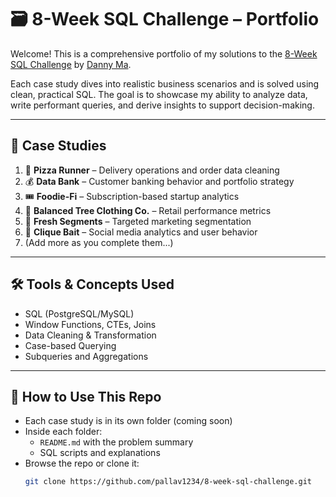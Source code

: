 # 🗃️ 8-Week SQL Challenge – Portfolio

Welcome! This is a comprehensive portfolio of my solutions to the [8-Week SQL Challenge](https://8weeksqlchallenge.com/) by [Danny Ma](https://www.linkedin.com/in/datawithdanny/). 

Each case study dives into realistic business scenarios and is solved using clean, practical SQL. The goal is to showcase my ability to analyze data, write performant queries, and derive insights to support decision-making.

---

## 📁 Case Studies

1. 🍕 **Pizza Runner** – Delivery operations and order data cleaning  
2. 💰 **Data Bank** – Customer banking behavior and portfolio strategy  
3. 🎟️ **Foodie-Fi** – Subscription-based startup analytics  
4. 🌳 **Balanced Tree Clothing Co.** – Retail performance metrics  
5. 🧪 **Fresh Segments** – Targeted marketing segmentation  
6. 🧱 **Clique Bait** – Social media analytics and user behavior  
7. (Add more as you complete them...)

---

## 🛠️ Tools & Concepts Used

- SQL (PostgreSQL/MySQL)
- Window Functions, CTEs, Joins
- Data Cleaning & Transformation
- Case-based Querying
- Subqueries and Aggregations

---

## 📌 How to Use This Repo

- Each case study is in its own folder (coming soon)
- Inside each folder:
  - `README.md` with the problem summary
  - SQL scripts and explanations
- Browse the repo or clone it:
  ```bash
  git clone https://github.com/pallav1234/8-week-sql-challenge.git
